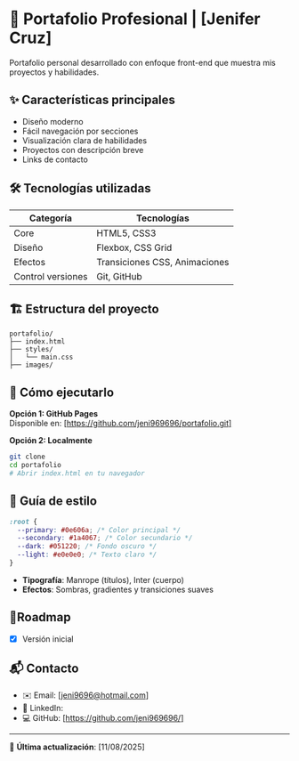 # 🚀 **Portafolio Profesional** | [Jenifer Cruz]

Portafolio personal desarrollado con enfoque front-end que muestra mis proyectos y habilidades.

## ✨ **Características principales**

- Diseño moderno
- Fácil navegación por secciones
- Visualización clara de habilidades
- Proyectos con descripción breve
- Links de contacto

## 🛠 Tecnologías utilizadas

| Categoría         | Tecnologías                   |
| ----------------- | ----------------------------- |
| Core              | HTML5, CSS3                   |
| Diseño            | Flexbox, CSS Grid             |
| Efectos           | Transiciones CSS, Animaciones |
| Control versiones | Git, GitHub                   |

## 🏗 **Estructura del proyecto**

```
portafolio/
├── index.html
├── styles/
│   └── main.css
├── images/

```

## 🚀 **Cómo ejecutarlo**

**Opción 1: GitHub Pages**  
Disponible en: [https://github.com/jeni969696/portafolio.git]

**Opción 2: Localmente**

```bash
git clone
cd portafolio
# Abrir index.html en tu navegador
```

## 🎨 **Guía de estilo**

```css
:root {
  --primary: #0e606a; /* Color principal */
  --secondary: #1a4067; /* Color secundario */
  --dark: #051220; /* Fondo oscuro */
  --light: #e0e0e0; /* Texto claro */
}
```

- **Tipografía**: Manrope (títulos), Inter (cuerpo)
- **Efectos**: Sombras, gradientes y transiciones suaves

## 📌**Roadmap**

- [x] Versión inicial

## 📬 **Contacto**

- ✉️ Email: [jeni9696@hotmail.com]
- 💼 LinkedIn:
- 💻 GitHub: [https://github.com/jeni969696/]

---

🔄 **Última actualización**: [11/08/2025]

```

```
